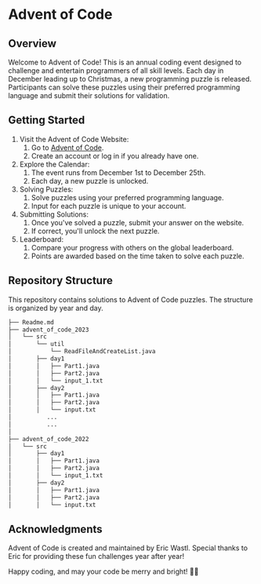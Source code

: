 # Advent of Code

## Overview

Welcome to Advent of Code! This is an annual coding event designed to challenge and entertain programmers of all skill
levels. Each day in December leading up to Christmas, a new programming puzzle is released. Participants can solve these
puzzles using their preferred programming language and submit their solutions for validation.

## Getting Started
1) Visit the Advent of Code Website:
   1) Go to [Advent of Code](https://adventofcode.com/). 
   2) Create an account or log in if you already have one.
2) Explore the Calendar:
   1) The event runs from December 1st to December 25th. 
   2) Each day, a new puzzle is unlocked.
3) Solving Puzzles:
   1) Solve puzzles using your preferred programming language. 
   2) Input for each puzzle is unique to your account.
4) Submitting Solutions:
   1) Once you've solved a puzzle, submit your answer on the website. 
   2) If correct, you'll unlock the next puzzle.
5) Leaderboard:
   1) Compare your progress with others on the global leaderboard.
   2) Points are awarded based on the time taken to solve each puzzle.

## Repository Structure
This repository contains solutions to Advent of Code puzzles. The structure is organized by year and day.
```bash
├── Readme.md
├── advent_of_code_2023
│   └── src
│       └── util
│           └── ReadFileAndCreateList.java
│       ├── day1
│       │   ├── Part1.java
│       │   ├── Part2.java
│       │   └── input_1.txt
│       ├── day2
│       │   ├── Part1.java
│       │   ├── Part2.java
│       │   └── input.txt
│          ...
│          ...
│
├── advent_of_code_2022
│   └── src
│       ├── day1
│       │   ├── Part1.java
│       │   ├── Part2.java
│       │   └── input_1.txt
│       ├── day2
│       │   ├── Part1.java
│       │   ├── Part2.java
│       │   └── input.txt
```
## Acknowledgments
Advent of Code is created and maintained by Eric Wastl. Special thanks to Eric for providing these fun challenges year after year!

Happy coding, and may your code be merry and bright! 🎄✨





